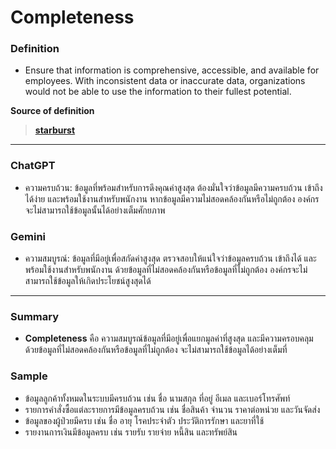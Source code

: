 # **Completeness**

### **Definition**
- Ensure that information is comprehensive, accessible, and available for employees. With inconsistent data or inaccurate data, organizations would not be able to use the information to their fullest potential.

**Source of definition**
> **[starburst](https://www.starburst.io/data-glossary/data-quality/)**
---

### **ChatGPT**
- ความครบถ้วน: ข้อมูลที่พร้อมสำหรับการดึงคุณค่าสูงสุด
  ต้องมั่นใจว่าข้อมูลมีความครบถ้วน เข้าถึงได้ง่าย และพร้อมใช้งานสำหรับพนักงาน หากข้อมูลมีความไม่สอดคล้องกันหรือไม่ถูกต้อง องค์กรจะไม่สามารถใช้ข้อมูลนั้นได้อย่างเต็มศักยภาพ

### **Gemini**
- ความสมบูรณ์: ข้อมูลที่มีอยู่เพื่อสกัดค่าสูงสุด
  ตรวจสอบให้แน่ใจว่าข้อมูลครบถ้วน เข้าถึงได้ และพร้อมใช้งานสำหรับพนักงาน ด้วยข้อมูลที่ไม่สอดคล้องกันหรือข้อมูลที่ไม่ถูกต้อง องค์กรจะไม่สามารถใช้ข้อมูลให้เกิดประโยชน์สูงสุดได้

---

### **Summary**
- **Completeness** คือ ความสมบูรณ์ข้อมูลที่มีอยู่เพื่อแยกมูลค่าที่สูงสุด และมีความครอบคลุม ด้วยข้อมูลที่ไม่สอดคล้องกันหรือข้อมูลที่ไม่ถูกต้อง จะไม่สามารถใช้ข้อมูลได้อย่างเต็มที่

### **Sample**
-  ข้อมูลลูกค้าทั้งหมดในระบบมีครบถ้วน เช่น ชื่อ นามสกุล ที่อยู่ อีเมล และเบอร์โทรศัพท์
-  รายการคำสั่งซื้อแต่ละรายการมีข้อมูลครบถ้วน เช่น ชื่อสินค้า จำนวน ราคาต่อหน่วย และวันจัดส่ง
-  ข้อมูลของผู้ป่วยมีครบ เช่น ชื่อ อายุ โรคประจำตัว ประวัติการรักษา และยาที่ใช้
-  รายงานการเงินมีข้อมูลครบ เช่น รายรับ รายจ่าย หนี้สิน และทรัพย์สิน



